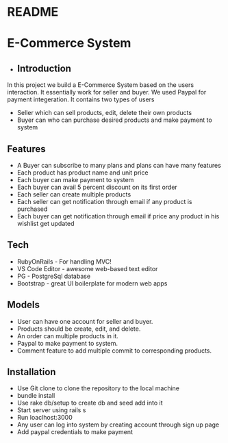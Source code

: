 # README

# E-Commerce System
* ## Introduction
In this project we build a E-Commerce System based on the users interaction. It essentially work for seller and buyer. We used Paypal for payment integeration. It contains two types of users
- Seller which can sell products, edit, delete their own products
- Buyer can who can purchase desired products and make payment to system
## Features
- A Buyer can subscribe to many plans and plans can have many features
- Each product has product name and unit price
- Each buyer can make payment to system
- Each buyer can avail 5 percent discount on its first order
- Each seller can create multiple products
- Each seller can get notification through email if any product is purchased
- Each buyer can get notification through email if price any product in his wishlist get updated
## Tech
- RubyOnRails - For handling MVC!
- VS Code Editor - awesome web-based text editor
- PG - PostgreSql database
- Bootstrap - great UI boilerplate for modern web apps
## Models
- User can have one account for seller and buyer.
- Products should be create, edit, and delete.
- An order can multiple products in it.
- Paypal to make payment to system.
- Comment feature to add multiple commit to corresponding products.
## Installation
- Use Git clone to clone the repository to the local machine
- bundle install
-    Use rake db/setup to create db and seed add into it
 -   Start server using rails s
 -   Run loaclhost:3000
 -   Any user can log into system by creating account through sign up page
 -   Add paypal credentials to make payment


